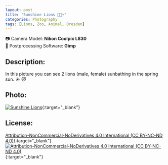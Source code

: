 ```yaml
---
layout: post
title: "Sunshine Lions 🦁🌴☀️"
categories: Photography
tags: [Lions, Zoo, Animal, Dresden]
---
```

📷 Camera Model: **Nikon Coolpix L830**<br />
💾 Postprocessing Software: **Gimp**
## Description:
In this picture you can see 2 lions (male, female) sunbathing in the spring sun. ☀️ 😼
## Photo:
[![Sunshine Lions](https://live.staticflickr.com/65535/51950892285_0d9d582ef7_c_d.jpg)](https://www.flickr.com/photos/mike_ravenblack/51950892285){:target="_blank"}
## License:
[Attribution-NonCommercial-NoDerivatives 4.0 International (CC BY-NC-ND 4.0)](https://creativecommons.org/licenses/by-nc-nd/4.0/){:target="_blank"} \
[![Attribution-NonCommercial-NoDerivatives 4.0 International (CC BY-NC-ND 4.0)](https://i.creativecommons.org/l/by-nc-nd/4.0/88x31.png)](http://creativecommons.org/licenses/by-nc-nd/4.0/){:target="_blank"}